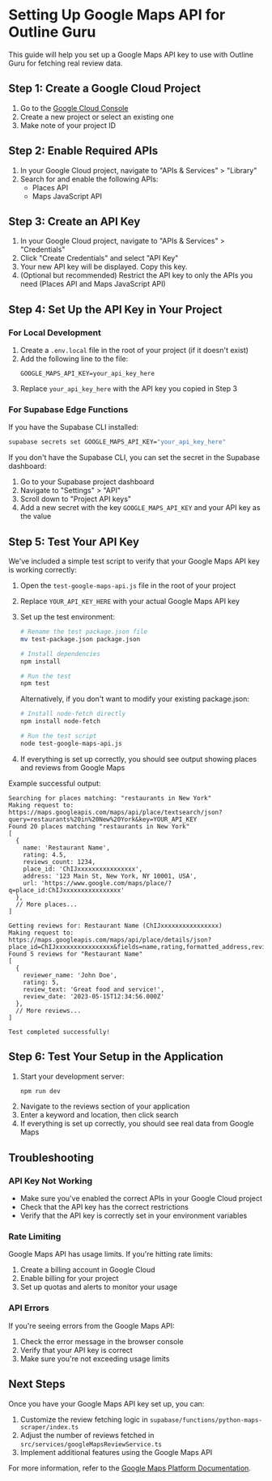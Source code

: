 # Setting Up Google Maps API for Outline Guru

This guide will help you set up a Google Maps API key to use with Outline Guru for fetching real review data.

## Step 1: Create a Google Cloud Project

1. Go to the [Google Cloud Console](https://console.cloud.google.com/)
2. Create a new project or select an existing one
3. Make note of your project ID

## Step 2: Enable Required APIs

1. In your Google Cloud project, navigate to "APIs & Services" > "Library"
2. Search for and enable the following APIs:
   - Places API
   - Maps JavaScript API

## Step 3: Create an API Key

1. In your Google Cloud project, navigate to "APIs & Services" > "Credentials"
2. Click "Create Credentials" and select "API Key"
3. Your new API key will be displayed. Copy this key.
4. (Optional but recommended) Restrict the API key to only the APIs you need (Places API and Maps JavaScript API)

## Step 4: Set Up the API Key in Your Project

### For Local Development

1. Create a `.env.local` file in the root of your project (if it doesn't exist)
2. Add the following line to the file:
   ```
   GOOGLE_MAPS_API_KEY=your_api_key_here
   ```
3. Replace `your_api_key_here` with the API key you copied in Step 3

### For Supabase Edge Functions

If you have the Supabase CLI installed:

```bash
supabase secrets set GOOGLE_MAPS_API_KEY="your_api_key_here"
```

If you don't have the Supabase CLI, you can set the secret in the Supabase dashboard:

1. Go to your Supabase project dashboard
2. Navigate to "Settings" > "API"
3. Scroll down to "Project API keys"
4. Add a new secret with the key `GOOGLE_MAPS_API_KEY` and your API key as the value

## Step 5: Test Your API Key

We've included a simple test script to verify that your Google Maps API key is working correctly:

1. Open the `test-google-maps-api.js` file in the root of your project
2. Replace `YOUR_API_KEY_HERE` with your actual Google Maps API key
3. Set up the test environment:
   ```bash
   # Rename the test package.json file
   mv test-package.json package.json
   
   # Install dependencies
   npm install
   
   # Run the test
   npm test
   ```
   
   Alternatively, if you don't want to modify your existing package.json:
   ```bash
   # Install node-fetch directly
   npm install node-fetch
   
   # Run the test script
   node test-google-maps-api.js
   ```

4. If everything is set up correctly, you should see output showing places and reviews from Google Maps

Example successful output:
```
Searching for places matching: "restaurants in New York"
Making request to: https://maps.googleapis.com/maps/api/place/textsearch/json?query=restaurants%20in%20New%20York&key=YOUR_API_KEY
Found 20 places matching "restaurants in New York"
[
  {
    name: 'Restaurant Name',
    rating: 4.5,
    reviews_count: 1234,
    place_id: 'ChIJxxxxxxxxxxxxxxxx',
    address: '123 Main St, New York, NY 10001, USA',
    url: 'https://www.google.com/maps/place/?q=place_id:ChIJxxxxxxxxxxxxxxxx'
  },
  // More places...
]

Getting reviews for: Restaurant Name (ChIJxxxxxxxxxxxxxxxx)
Making request to: https://maps.googleapis.com/maps/api/place/details/json?place_id=ChIJxxxxxxxxxxxxxxxx&fields=name,rating,formatted_address,review,url&key=YOUR_API_KEY
Found 5 reviews for "Restaurant Name"
[
  {
    reviewer_name: 'John Doe',
    rating: 5,
    review_text: 'Great food and service!',
    review_date: '2023-05-15T12:34:56.000Z'
  },
  // More reviews...
]

Test completed successfully!
```

## Step 6: Test Your Setup in the Application

1. Start your development server:
   ```bash
   npm run dev
   ```
2. Navigate to the reviews section of your application
3. Enter a keyword and location, then click search
4. If everything is set up correctly, you should see real data from Google Maps

## Troubleshooting

### API Key Not Working

- Make sure you've enabled the correct APIs in your Google Cloud project
- Check that the API key has the correct restrictions
- Verify that the API key is correctly set in your environment variables

### Rate Limiting

Google Maps API has usage limits. If you're hitting rate limits:

1. Create a billing account in Google Cloud
2. Enable billing for your project
3. Set up quotas and alerts to monitor your usage

### API Errors

If you're seeing errors from the Google Maps API:

1. Check the error message in the browser console
2. Verify that your API key is correct
3. Make sure you're not exceeding usage limits

## Next Steps

Once you have your Google Maps API key set up, you can:

1. Customize the review fetching logic in `supabase/functions/python-maps-scraper/index.ts`
2. Adjust the number of reviews fetched in `src/services/googleMapsReviewService.ts`
3. Implement additional features using the Google Maps API

For more information, refer to the [Google Maps Platform Documentation](https://developers.google.com/maps/documentation). 